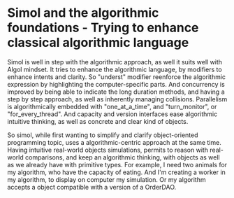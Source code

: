 # Simol and the algorithmic foundations - Trying to enhance classical algorithmic language

Simol is well in step with the algorithmic approach, as well it suits well with Algol mindset. It tries to enhance the algorithmic language, by modifiers to enhance intents and clarity. So "underst" modifier reenforce the algorithmic expression by highlighting the computer-specific parts. And concurrency is improved by being able to indicate the long duration methods, and having a step by step approach, as well as inherently managing collisions. Parallelism is algorithmically embedded with "one_at_a_time", and "turn_monitor", or "for_every_thread". And capacity and version interfaces ease algorithmic intuitive thinking, as well as concrete and clear kind of objects.

So simol, while first wanting to simplify and clarify object-oriented programming topic, uses a algorithmic-centric approach at the same time.
Having intuitive real-world objects simulations, permits to reason with real-world comparisons, and keep an algorithmic thinking, with objects as well as we already have with primitive types. For example, I need two animals for my algorithm, who have the capacity of eating. And I'm creating a worker in my algorithm, to display on computer my simulation. Or my algorithm accepts a object compatible with a version of a OrderDAO.
